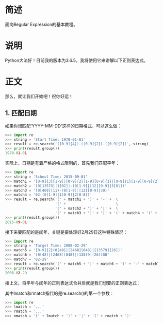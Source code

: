 # 简述

面向Regular Expression的基本教程。

# 说明

Python大法好！目前我的版本为3.6.5，我将使用它来讲解以下正则表达式。

# 正文

那么，就让我们开始吧！祝你好运！

## 1. 匹配日期

如果你想匹配'YYYY-MM-DD'这样的日期格式，可以这么做：

```python
>>> import re
>>> string = 'Start Time: 1970-01-01'
>>> result = re.search('([0-9]{4})-([0-9]{2})-([0-9]{2})', string)
>>> print(result.group())
1970-01-01
```

实际上，日期是有着严格的格式限制的，首先我们匹配平年：

```python
>>> import re
>>> string = 'School Time: 2015-09-01'
>>> match1 = '[0-9]{3}[1-9]|[0-9]{2}[1-9][0-9]{1}|[0-9]{1}[1-9][0-9]{2}|[1-9][0-9]{3}'
>>> match2 = '(0[13578]|1[02])-(0[1-9]|[12][0-9]|3[01])'
>>> match3 = '(0[469]|11)-(0[1-9]|[12][0-9]|30)'
>>> match4 = '02-(0[1-9]|1[0-9]|2[0-8])'
>>> result = re.search('(' + match1 + ')' + '-' +  \
                       '(' +                       \
                       '(' + match2 + ')' + '|' +  \
                       '(' + match3 + ')' + '|' + '(' + match4 + ')' + ')', string)
>>> print(result.group())
2015-09-01
```

接下来要匹配的是闰年，关键是要处理好2月29日这种特殊情况：

```python
>>> import re
>>> string = 'Target Time: 2008-02-29'
>>> match5 = '[0-9]{2}(0[48]|[2468][048]|[13579][26])'
>>> match6 = '(0[48]|[2468][048]|[13579][26])00'
>>> match7 = '02-29'
>>> result = re.search('(' + match5 + '|' + match6 + ')' + '-' + match7, string)
>>> print(result.group())
2008-02-29
```

接上文，将平年与闰年的正则表达式合并后就是我们想要的正则表达式：

其中lmatch和rmatch指代的是re.search()的第一个参数：

```python
>>> import re
>>> lmatch = '...'
>>> rmatch = '...'
>>> xmatch = '(' + lmatch + ')' + '|' + '(' + rmatch + ')'
```
